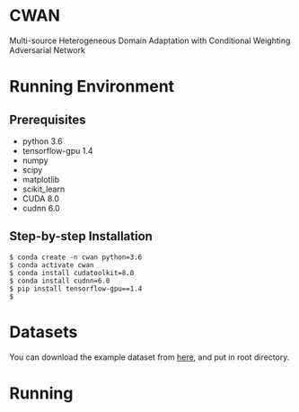 # CWAN

Multi-source Heterogeneous Domain Adaptation with Conditional Weighting Adversarial Network

# Running Environment

## Prerequisites
* python 3.6
* tensorflow-gpu 1.4
* numpy
* scipy
* matplotlib
* scikit_learn
* CUDA 8.0
* cudnn 6.0

## Step-by-step Installation

```
$ conda create -n cwan python=3.6
$ conda activate cwan
$ conda install cudatoolkit=8.0
$ conda install cudnn=6.0
$ pip install tensorflow-gpu==1.4
$ 
```

# Datasets

You can download the example dataset from [here](), and put in root directory.

# Running

